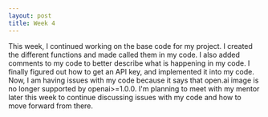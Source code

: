 ```yaml
---
layout: post
title: Week 4
---
```

This week, I continued working on the base code for my project. I created the different functions and made called them in my code. I also added comments to my code to better describe what is happening in my code. I finally figured out how to get an API key, and implemented it into my code. 
Now, I am having issues with my code because it says that open.ai image is no longer supported by openai>=1.0.0. I'm planning to meet with my mentor later this week to continue discussing issues with my code and how to move forward from there. 
